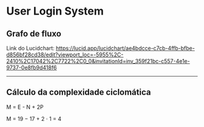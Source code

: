 # User Login System

## Grafo de fluxo
Link do Lucidchart:
https://lucid.app/lucidchart/ae4bdcce-c7cb-4ffb-bfbe-d856bf28cd38/edit?viewport_loc=-5955%2C-2410%2C17042%2C7722%2C0_0&invitationId=inv_359f21bc-c557-4e1e-9737-0e8fb9d418f6

---

 ## Cálculo da complexidade ciclomática

M = E - N + 2P

M = 19 − 17 + 2 ⋅ 1 = 4

